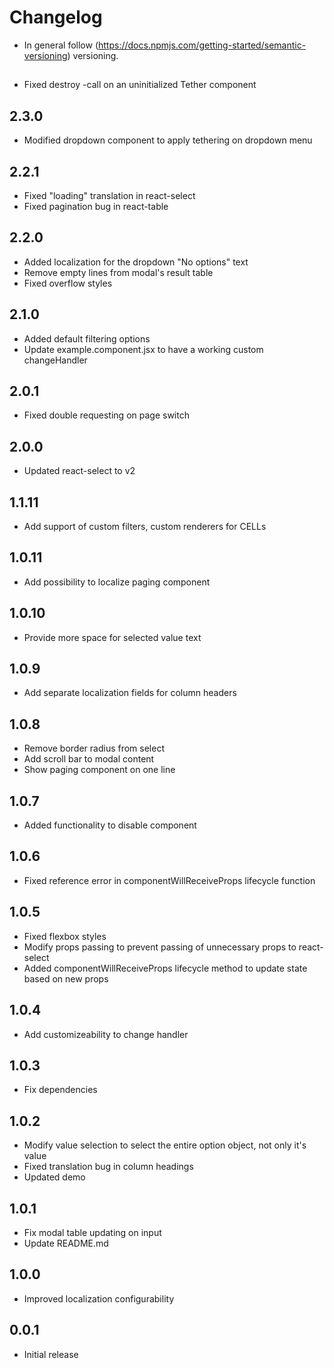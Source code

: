 # Changelog

* In general follow (https://docs.npmjs.com/getting-started/semantic-versioning) versioning.

## <next>
* Fixed destroy -call on an uninitialized Tether component

## 2.3.0
* Modified dropdown component to apply tethering on dropdown menu

## 2.2.1
* Fixed "loading" translation in react-select
* Fixed pagination bug in react-table

## 2.2.0
* Added localization for the dropdown "No options" text
* Remove empty lines from modal's result table
* Fixed overflow styles

## 2.1.0
* Added default filtering options
* Update example.component.jsx to have a working custom changeHandler

## 2.0.1
* Fixed double requesting on page switch

## 2.0.0
* Updated react-select to v2

## 1.1.11
* Add support of custom filters, custom renderers for CELLs

## 1.0.11
* Add possibility to localize paging component

## 1.0.10
* Provide more space for selected value text

## 1.0.9
* Add separate localization fields for column headers

## 1.0.8
* Remove border radius from select
* Add scroll bar to modal content
* Show paging component on one line

## 1.0.7
* Added functionality to disable component

## 1.0.6
* Fixed reference error in componentWillReceiveProps lifecycle function

## 1.0.5
* Fixed flexbox styles
* Modify props passing to prevent passing of unnecessary props to react-select
* Added componentWillReceiveProps lifecycle method to update state based on new props

## 1.0.4
* Add customizeability to change handler

## 1.0.3
* Fix dependencies

## 1.0.2
* Modify value selection to select the entire option object, not only it's value
* Fixed translation bug in column headings
* Updated demo

## 1.0.1
* Fix modal table updating on input
* Update README.md

## 1.0.0
* Improved localization configurability

## 0.0.1
* Initial release
